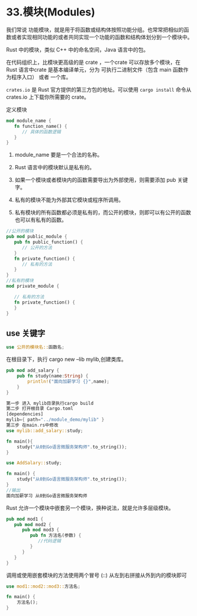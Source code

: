 # 33.模块(Modules)
我们常说 功能模块，就是用于将函数或结构体按照功能分组。也常常把相似的函数或者实现相同功能的或者共同实现一个功能的函数和结构体划分到一个模块中。

Rust 中的模块，类似 C++ 中的命名空间，Java 语言中的包。

在代码组织上，比模块更高级的是 crate ，一个crate 可以存放多个模块，在 Rust 语言中crate 是基本编译单元，分为 可执行二进制文件（包含 main 函数作为程序入口） 或者 一个库。

`crates.io` 是 Rust 官方提供的第三方包的地址。可以使用 `cargo install` 命令从 crates.io 上下载你所需要的 crate。

定义模块
```rust
mod module_name {
   fn function_name() {
      // 具体的函数逻辑
   }
}
```
1. module_name 要是一个合法的名称。

2. Rust 语言中的模块默认是私有的。

3. 如果一个模块或者模块内的函数需要导出为外部使用，则需要添加 pub 关键字。

4. 私有的模块不能为外部其它模块或程序所调用。

5. 私有模块的所有函数都必须是私有的，而公开的模块，则即可以有公开的函数也可以有私有的函数。

```rust
//公开的模块
pub mod public_module {
   pub fn public_function() {
      // 公开的方法
   }
   fn private_function() {
      // 私有的方法
   }
}
//私有的模块
mod private_module {

   // 私有的方法
   fn private_function() {
   }
}
```
## use 关键字
```rust
use 公开的模块名::函数名;
```
在根目录下，执行 cargo new –lib mylib,创建类库。

```rust
pub mod add_salary {
    pub fn study(name:String) {
        println!("面向加薪学习 {}",name);
    }
}

第一步 进入 mylib目录执行cargo build
第二步 打开根目录 Cargo.toml
[dependencies]
mylib={ path="../module_demo/mylib" }
第三步 在main.rs中修改
use mylib::add_salary::study;

fn main(){
    study("从0到Go语言微服务架构师".to_string());
}

use AddSalary::study;

fn main() {
    study("从0到Go语言微服务架构师".to_string());
}
//输出
面向加薪学习 从0到Go语言微服务架构师
```
Rust 允许一个模块中嵌套另一个模块，换种说法，就是允许多层级模块。

```rust
pub mod mod1 {
   pub mod mod2 {
      pub mod mod3 {
         pub fn 方法名(参数) {
            //代码逻辑
         }
      }
   }
}
```
调用或使用嵌套模块的方法使用两个冒号 (::) 从左到右拼接从外到内的模块即可

```rust
use mod1::mod2::mod3::方法名;

fn main() {
    方法名();
}
```